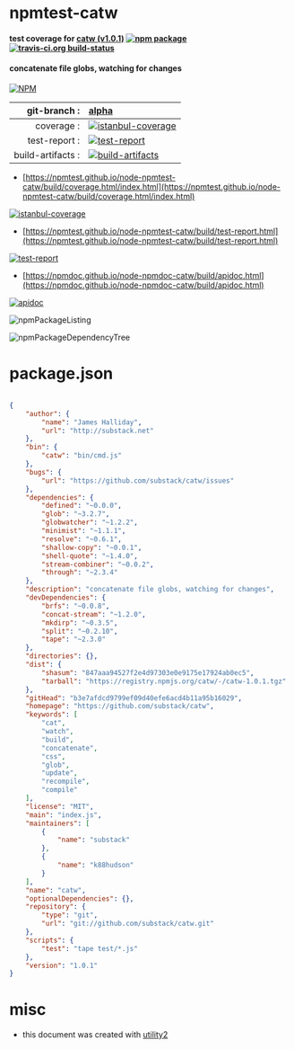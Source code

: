 # npmtest-catw

#### test coverage for  [catw (v1.0.1)](https://github.com/substack/catw)  [![npm package](https://img.shields.io/npm/v/npmtest-catw.svg?style=flat-square)](https://www.npmjs.org/package/npmtest-catw) [![travis-ci.org build-status](https://api.travis-ci.org/npmtest/node-npmtest-catw.svg)](https://travis-ci.org/npmtest/node-npmtest-catw)

#### concatenate file globs, watching for changes

[![NPM](https://nodei.co/npm/catw.png?downloads=true&downloadRank=true&stars=true)](https://www.npmjs.com/package/catw)

| git-branch : | [alpha](https://github.com/npmtest/node-npmtest-catw/tree/alpha)|
|--:|:--|
| coverage : | [![istanbul-coverage](https://npmtest.github.io/node-npmtest-catw/build/coverage.badge.svg)](https://npmtest.github.io/node-npmtest-catw/build/coverage.html/index.html)|
| test-report : | [![test-report](https://npmtest.github.io/node-npmtest-catw/build/test-report.badge.svg)](https://npmtest.github.io/node-npmtest-catw/build/test-report.html)|
| build-artifacts : | [![build-artifacts](https://npmtest.github.io/node-npmtest-catw/glyphicons_144_folder_open.png)](https://github.com/npmtest/node-npmtest-catw/tree/gh-pages/build)|

- [https://npmtest.github.io/node-npmtest-catw/build/coverage.html/index.html](https://npmtest.github.io/node-npmtest-catw/build/coverage.html/index.html)

[![istanbul-coverage](https://npmtest.github.io/node-npmtest-catw/build/screenCapture.buildCi.browser.%252Ftmp%252Fbuild%252Fcoverage.lib.html.png)](https://npmtest.github.io/node-npmtest-catw/build/coverage.html/index.html)

- [https://npmtest.github.io/node-npmtest-catw/build/test-report.html](https://npmtest.github.io/node-npmtest-catw/build/test-report.html)

[![test-report](https://npmtest.github.io/node-npmtest-catw/build/screenCapture.buildCi.browser.%252Ftmp%252Fbuild%252Ftest-report.html.png)](https://npmtest.github.io/node-npmtest-catw/build/test-report.html)

- [https://npmdoc.github.io/node-npmdoc-catw/build/apidoc.html](https://npmdoc.github.io/node-npmdoc-catw/build/apidoc.html)

[![apidoc](https://npmdoc.github.io/node-npmdoc-catw/build/screenCapture.buildCi.browser.%252Ftmp%252Fbuild%252Fapidoc.html.png)](https://npmdoc.github.io/node-npmdoc-catw/build/apidoc.html)

![npmPackageListing](https://npmtest.github.io/node-npmtest-catw/build/screenCapture.npmPackageListing.svg)

![npmPackageDependencyTree](https://npmtest.github.io/node-npmtest-catw/build/screenCapture.npmPackageDependencyTree.svg)



# package.json

```json

{
    "author": {
        "name": "James Halliday",
        "url": "http://substack.net"
    },
    "bin": {
        "catw": "bin/cmd.js"
    },
    "bugs": {
        "url": "https://github.com/substack/catw/issues"
    },
    "dependencies": {
        "defined": "~0.0.0",
        "glob": "~3.2.7",
        "globwatcher": "~1.2.2",
        "minimist": "~1.1.1",
        "resolve": "~0.6.1",
        "shallow-copy": "~0.0.1",
        "shell-quote": "~1.4.0",
        "stream-combiner": "~0.0.2",
        "through": "~2.3.4"
    },
    "description": "concatenate file globs, watching for changes",
    "devDependencies": {
        "brfs": "~0.0.8",
        "concat-stream": "~1.2.0",
        "mkdirp": "~0.3.5",
        "split": "~0.2.10",
        "tape": "~2.3.0"
    },
    "directories": {},
    "dist": {
        "shasum": "847aaa94527f2e4d97303e0e9175e17924ab0ec5",
        "tarball": "https://registry.npmjs.org/catw/-/catw-1.0.1.tgz"
    },
    "gitHead": "b3e7afdcd9799ef09d40efe6acd4b11a95b16029",
    "homepage": "https://github.com/substack/catw",
    "keywords": [
        "cat",
        "watch",
        "build",
        "concatenate",
        "css",
        "glob",
        "update",
        "recompile",
        "compile"
    ],
    "license": "MIT",
    "main": "index.js",
    "maintainers": [
        {
            "name": "substack"
        },
        {
            "name": "k88hudson"
        }
    ],
    "name": "catw",
    "optionalDependencies": {},
    "repository": {
        "type": "git",
        "url": "git://github.com/substack/catw.git"
    },
    "scripts": {
        "test": "tape test/*.js"
    },
    "version": "1.0.1"
}
```



# misc
- this document was created with [utility2](https://github.com/kaizhu256/node-utility2)
